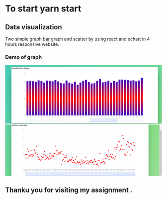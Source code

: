 # To start yarn start

## Data visualization
Two simple graph bar graph and scatter by using react and echart in 4 hours responsive website.

### Demo of graph
<img src= "./public/assests/bar.png">
<img src= "./public/assests/sc.png">

## Thanku you for visiting my assignment .
